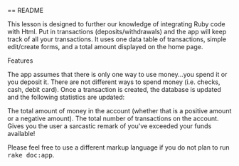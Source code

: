 == README

This lesson is designed to further our knowledge of integrating Ruby code with
Html. Put in transactions (deposits/withdrawals) and the app will keep track of all your transactions. It uses one data table of transactions, simple edit/create forms, and a total amount displayed on the home page.

Features

The app assumes that there is only one way to use money...you spend it or you deposit it. There are not different ways to spend money (i.e. checks, cash, debit card). Once a transaction is created, the database is updated and the following statistics are updated:

The total amount of money in the account (whether that is a positive amount or a negative amount).
The total number of transactions on the account.
Gives you the user a sarcastic remark of you've exceeded your funds available!

Please feel free to use a different markup language if you do not plan to run
<tt>rake doc:app</tt>.
